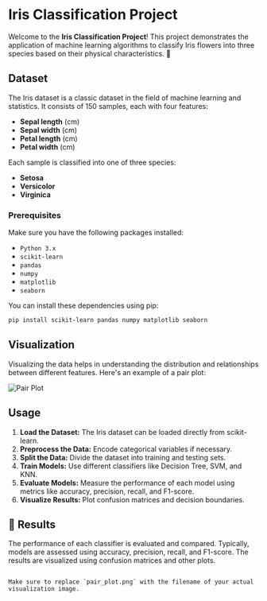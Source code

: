 #  Iris Classification Project 

Welcome to the **Iris Classification Project**! This project demonstrates the application of machine learning algorithms to classify Iris flowers into three species based on their physical characteristics. 🌼

##  Dataset

The Iris dataset is a classic dataset in the field of machine learning and statistics. It consists of 150 samples, each with four features:

- **Sepal length** (cm)
- **Sepal width** (cm)
- **Petal length** (cm)
- **Petal width** (cm)

Each sample is classified into one of three species:

- **Setosa**
- **Versicolor**
- **Virginica**


### Prerequisites

Make sure you have the following packages installed:

- `Python 3.x`
- `scikit-learn`
- `pandas`
- `numpy`
- `matplotlib`
- `seaborn`

You can install these dependencies using pip:

```bash
pip install scikit-learn pandas numpy matplotlib seaborn
```

##  Visualization

Visualizing the data helps in understanding the distribution and relationships between different features. Here's an example of a pair plot:

![Pair Plot](pair_plot.png)

##  Usage

1. **Load the Dataset:** The Iris dataset can be loaded directly from scikit-learn.
2. **Preprocess the Data:** Encode categorical variables if necessary.
3. **Split the Data:** Divide the dataset into training and testing sets.
4. **Train Models:** Use different classifiers like Decision Tree, SVM, and KNN.
5. **Evaluate Models:** Measure the performance of each model using metrics like accuracy, precision, recall, and F1-score.
6. **Visualize Results:** Plot confusion matrices and decision boundaries.

## 🎯 Results

The performance of each classifier is evaluated and compared. Typically, models are assessed using accuracy, precision, recall, and F1-score. The results are visualized using confusion matrices and other plots.
```

Make sure to replace `pair_plot.png` with the filename of your actual visualization image.
